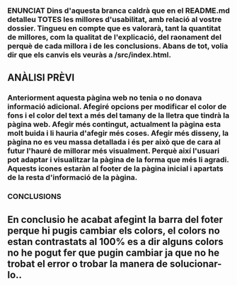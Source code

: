 ### ENUNCIAT Dins d'aquesta branca caldrà que en el README.md detalleu TOTES les millores d'usabilitat, amb relació al vostre dossier. Tingueu en compte que es valorarà, tant la quantitat de millores, com la qualitat de l'explicació, del raonament del perquè de cada millora i de les conclusions. Abans de tot, volia dir que els canvis els veuràs a /src/index.html.

## ANÀLISI PRÈVI 

### Anteriorment aquesta pàgina web no tenia o no donava informació adicional. Afegiré opcions per modificar el color de fons i el color del text a més del tamany de la lletra que tindrà la pàgina web. Afegir més contingut, actualment la pàgina esta molt buida i li hauria d'afegir més coses. Afegir més disseny, la pàgina no es veu massa detallada i és per això que de cara al futur l'hauré de millorar més visualment. Perquè així l'usuari pot adaptar i visualitzar la pàgina de la forma que més li agradi. Aquests icones estaràn al footer de la pàgina inicial i apartats de la resta d'informació de la pàgina. 

### CONCLUSIONS

## En conclusio he acabat afegint la barra del foter perque hi pugis cambiar els colors, el colors no estan contrastats al 100% es a dir alguns colors no he pogut fer que pugin cambiar ja que no he trobat el error o trobar la manera de solucionar-lo..


